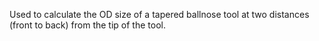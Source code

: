 Used to calculate the OD size of a tapered ballnose tool at two distances (front to back) from the tip of the tool.
